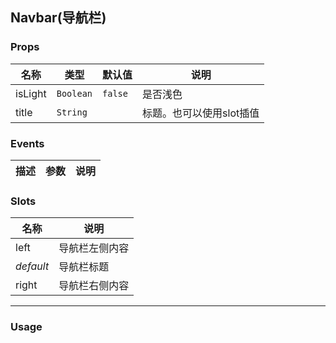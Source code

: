 Navbar(导航栏)
-
### <a name="props">Props</a>
|名称|类型|默认值|说明|
|---|---|---|---|
|isLight|`Boolean`|`false`|是否浅色|
|title|`String`||标题。也可以使用slot插值|

### <a name="events">Events</a>
|描述|参数|说明|
|---|---|---|


### <a name="slots">Slots</a>
|名称|说明|
|---|---|
|left|导航栏左侧内容|
|*default*|导航栏标题|
|right|导航栏右侧内容|

***
### <a name="usage">Usage</a>

